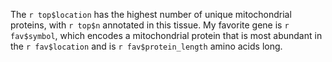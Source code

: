 The `r top$location` has the highest number of unique mitochondrial proteins, with `r top$n` annotated in this tissue. My favorite gene is `r fav$symbol`, which encodes a mitochondrial protein that is most abundant in the `r fav$location` and is `r fav$protein_length` amino acids long.